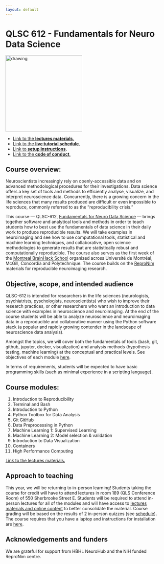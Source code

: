 ```yaml
---
layout: default
---
```



# QLSC 612 - Fundamentals for Neuro Data Science

<img src="logo_horizontal__for_light_background.png" alt="drawing" width="250" class="center">

* [Link to the **lectures materials**.](./lectures-materials.html)
* [Link to the **live tutorial schedule**.](./tut-schedule.html)
* [Link to **setup instructions**](./setup.html).
* [Link to the **code of conduct**.](./coc.html)

## Course overview:

Neuroscientists increasingly rely on openly-accessible data and on advanced methodological procedures for their investigations. Data science offers a key set of tools and methods to efficiently analyse, visualize, and interpret neuroscience data. Concurrently, there is a growing concern in the life sciences that many results produced are difficult or even impossible to reproduce, commonly referred to as the “reproducibility crisis.”

This course — QLSC-612, [Fundamentals for Neuro Data Science](https://www.mcgill.ca/study/2019-2020/courses/qlsc-612) — brings together software and analytical tools and methods in order to teach students how to best use the fundamentals of data science in their daily work to produce reproducible results. We will take examples in neuroimaging and see how to use computational tools, statistical and machine learning techniques, and collaborative, open science methodologies to generate results that are statistically robust and computationally reproducible. The course also serves as the first week of the [Montreal BrainHack School](https://school.brainhackmtl.org/) organized across Université de Montréal, McGill, Concordia and Polytechnique. The course builds on the [ReproNim](https://www.repronim.org/) materials for reproducible neuroimaging research.

## Objective, scope, and intended audience

QLSC-612 is intended for researchers in the life sciences (neurologists, psychiatrists, pyschologists, neuroscientists) who wish to improve their research practices, or other researchers who want an introduction to data science with examples in neuroscience and neuroimaging. At the end of the course students will be able to analyze neuroscience and neuroimaging data in a reproducible and collaborative manner using the Python software stack (a popular and rapidly growing contender in the landscape of neuroscience data analysis).

Amongst the topics, we will cover both the fundamentals of tools (bash, git, github, jupyter, docker, visualization) and analysis methods (hypothesis testing, machine learning) at the conceptual and practical levels. See objectives of each module [here](./lectures-materials.html).

In terms of requirements, students will be expected to have basic programming skills (such as minimal experience in a scripting language).

## Course modules:

1. Introduction to Reproducibility
2. Terminal and Bash
3. Introduction to Python
4. Python Toolbox for Data Analysis
5. Git GitHub
6. Data Preprocessing in Python
7. Machine Learning 1: Supervised Learning
8. Machine Learning 2: Model selection & validation
9. Introduction to Data Visualization
10. Containers
11. High Performance Computing

[Link to the lectures materials.](./lectures-materials.html)

## Approach to teaching

This year, we will be returning to in-person learning! Students taking the course for credit will have to attend lectures in room 189 (QLS Conference Room) of 550 Sherbrooke Street E. Students will be required to attend in-person lectures for all of the modules and will have access to [lectures materials and online content](https://neurodatascience.github.io/QLS612-Overview/lectures-materials.html) to better consolidate the material. Course grading will be based on the results of 2 in-person quizzes (see [schedule](https://neurodatascience.github.io/QLS612-Overview/tut-schedule.html)). The course requires that you have a laptop and instructions for installation are [here](https://neurodatascience.github.io/QLS612-Overview/setup.html). 

## Acknowledgements and funders
We are grateful for support from HBHL NeuroHub and the NIH funded ReproNim centre.  
